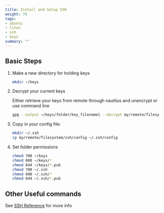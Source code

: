 ```yaml
---
title: Install and Setup SSH
weight: 70
tags:
- ubuntu
- linux
- ssh
- keys
summary: ""
---
```


## Basic Steps

1. Make a new directory for holding keys

    ```bash
    mkdir ~/keys
    ```

1. Decrypt your current keys

    Either retrieve your keys from remote through nautilus and unencrypt or use command line

    ```bash
    gpg --output ~/keys/folder/key_filename1 --decrypt my/remote/filesystem/ssh/key_filename1.pgp
    ```

1. Copy in your config file:

    ```bash
    mkdir ~/.ssh
    cp my/remote/filesystem/ssh/config ~/.ssh/config
    ```

1. Set folder permissions

    ```bash
    chmod 700 ~/keys
    chmod 600 ~/keys/*
    chmod 644 ~/keys/*.pub
    chmod 700 ~/.ssh
    chmod 600 ~/.ssh/*
    chmod 644 ~/.ssh/*.pub
    ```

## Other Useful commands

See [SSH Reference](/notebook/ssh-reference) for more info